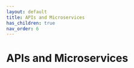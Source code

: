 ```yaml
---
layout: default
title: APIs and Microservices
has_children: true
nav_order: 6
---
```


# APIs and Microservices
